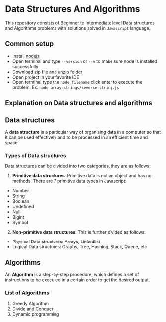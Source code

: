 # Data Structures And Algorithms

This repository consists of Beginner to Intermediate level Data structures and Algorithms problems with solutions solved in `Javascript` language.

## Common setup

- Install [nodejs](https://nodejs.org/en/download/)
- Open terminal and type `--version` or `--v` to make sure node is installed successfully
- Download zip file and unzip folder
- Open project in your favorite IDE
- Open terminal type the `node filename` click enter to execute the problem. Ex: `node array-strings/reverse-string.js`

## Explanation on Data structures and algorithms

## Data structures

A **data structure** is a particular way of organising data in a computer so that it can be used effectively and to be processed in an efficient time and space.

### Types of Data structures

Data structures can be divided into two categories, they are as follows:
1. **Primitive data structures**: Primitive data is not an object and has no methods. 
  There are 7 primitive data types in Javascript:
  * Number
  * String
  * Boolean
  * Undefined
  * Null
  * Bigint
  * Symbol

2. **Non-primitive data structures**: This is further divided as follows:
* Physical Data structures: Arrays, Linkedlist
* Logical Data structures: Graphs, Tree, Hashing, Stack, Queue, etc

## Algorithms

An **Algorithm** is a step-by-step procedure, which defines a set of instructions to be executed in a certain order to get the desired output.

### List of Algorithms

1. Greedy Algorithm
2. Divide and Conquer
3. Dynamic programming

